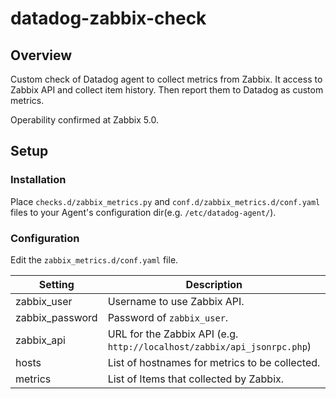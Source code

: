 # datadog-zabbix-check

## Overview
Custom check of Datadog agent to collect metrics from Zabbix. It access to Zabbix API and collect item history. Then report them to Datadog as custom metrics.

Operability confirmed at Zabbix 5.0.

## Setup

### Installation

Place `checks.d/zabbix_metrics.py` and `conf.d/zabbix_metrics.d/conf.yaml` files to your Agent's configuration dir(e.g. `/etc/datadog-agent/`).

### Configuration

Edit the `zabbix_metrics.d/conf.yaml` file.

| Setting  | Description |
| ---- | ----- |
| zabbix_user | Username to use Zabbix API. |
| zabbix_password | Password of `zabbix_user`. |
| zabbix_api | URL for the Zabbix API (e.g. `http://localhost/zabbix/api_jsonrpc.php`) |
| hosts | List of hostnames for metrics to be collected. |
| metrics | List of Items that collected by Zabbix. |
